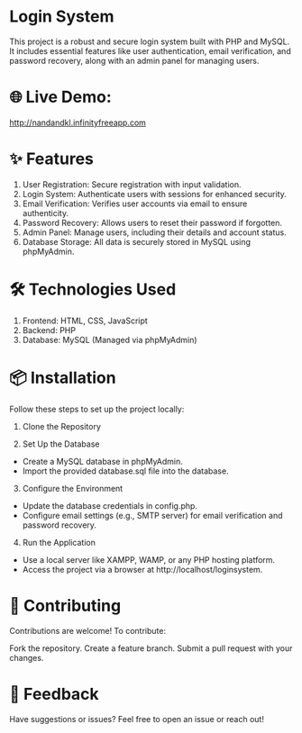 # Login System
This project is a robust and secure login system built with PHP and MySQL. It includes essential features like user authentication, email verification, and password recovery, along with an admin panel for managing users.

# 🌐 Live Demo:
http://nandandkl.infinityfreeapp.com

# ✨ Features
1. User Registration: Secure registration with input validation.
2. Login System: Authenticate users with sessions for enhanced security.
3. Email Verification: Verifies user accounts via email to ensure authenticity.
4. Password Recovery: Allows users to reset their password if forgotten.
5. Admin Panel: Manage users, including their details and account status.
6. Database Storage: All data is securely stored in MySQL using phpMyAdmin.
# 🛠️ Technologies Used
1. Frontend: HTML, CSS, JavaScript
2. Backend: PHP
3. Database: MySQL (Managed via phpMyAdmin)
# 📦 Installation
Follow these steps to set up the project locally:

1. Clone the Repository

2. Set Up the Database

 - Create a MySQL database in phpMyAdmin.
 - Import the provided database.sql file into the database.
   
3. Configure the Environment

 - Update the database credentials in config.php.
 - Configure email settings (e.g., SMTP server) for email verification and password recovery.

4. Run the Application
   
 - Use a local server like XAMPP, WAMP, or any PHP hosting platform.
 - Access the project via a browser at http://localhost/loginsystem.
   
# 🤝 Contributing
Contributions are welcome! To contribute:

Fork the repository.
Create a feature branch.
Submit a pull request with your changes.


# 💬 Feedback
Have suggestions or issues? Feel free to open an issue or reach out!

